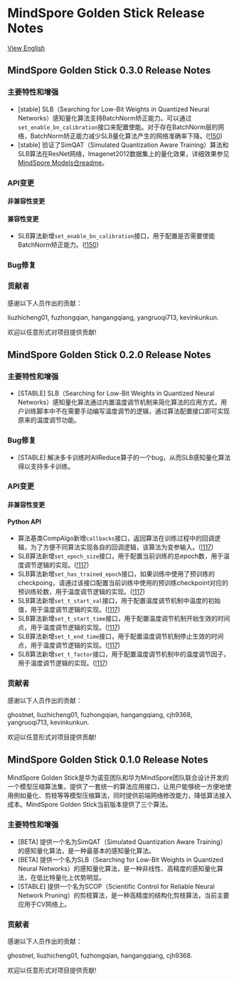# MindSpore Golden Stick Release Notes

[View English](./RELEASE.md)

## MindSpore Golden Stick 0.3.0 Release Notes

### 主要特性和增强

* [stable] SLB（Searching for Low-Bit Weights in Quantized Neural Networks）感知量化算法支持BatchNorm矫正能力。可以通过`set_enable_bn_calibration`接口来配置使能。对于存在BatchNorm层的网络，BatchNorm矫正能力减少SLB量化算法产生的网络准确率下降。([!150](https://gitee.com/mindspore/golden-stick/pulls/150))
* [stable] 验证了SimQAT（Simulated Quantization Aware Training）算法和SLB算法在ResNet网络，Imagenet2012数据集上的量化效果，详细效果参见[MindSpore Models仓readme](https://gitee.com/mindspore/models/tree/r2.0/official/cv/ResNet#%E7%BB%93%E6%9E%9C-4)。

### API变更

#### 非兼容性变更

#### 兼容性变更

* SLB算法新增`set_enable_bn_calibration`接口，用于配置是否需要使能BatchNorm矫正能力。([!150](https://gitee.com/mindspore/golden-stick/pulls/150))

### Bug修复

### 贡献者

感谢以下人员作出的贡献：

liuzhicheng01, fuzhongqian, hangangqiang, yangruoqi713, kevinkunkun.

欢迎以任意形式对项目提供贡献!

## MindSpore Golden Stick 0.2.0 Release Notes

### 主要特性和增强

* [STABLE] SLB（Searching for Low-Bit Weights in Quantized Neural Networks）感知量化算法通过内置温度调节机制来简化算法的应用方式，用户训练脚本中不在需要手动编写温度调节的逻辑，通过算法配置接口即可实现原来的温度调节功能。

### Bug修复

* [STABLE] 解决多卡训练时AllReduce算子的一个bug，从而SLB感知量化算法得以支持多卡训练。

### API变更

#### 非兼容性变更

#### Python API

* 算法基类CompAlgo新增`callbacks`接口，返回算法在训练过程中的回调逻辑，为了方便不同算法实现各自的回调逻辑，该算法为变参输入。([!117](https://gitee.com/mindspore/golden-stick/pulls/117))
* SLB算法新增`set_epoch_size`接口，用于配置当前训练的总epoch数，用于温度调节逻辑的实现。([!117](https://gitee.com/mindspore/golden-stick/pulls/117))
* SLB算法新增`set_has_trained_epoch`接口，如果训练中使用了预训练的checkpoing，请通过该接口配置当前训练中使用的预训练checkpoint对应的预训练轮数，用于温度调节逻辑的实现。([!117](https://gitee.com/mindspore/golden-stick/pulls/117))
* SLB算法新增`set_t_start_val`接口，用于配置温度调节机制中温度的初始值，用于温度调节逻辑的实现。([!117](https://gitee.com/mindspore/golden-stick/pulls/117))
* SLB算法新增`set_t_start_time`接口，用于配置温度调节机制开始生效的时间点，用于温度调节逻辑的实现。([!117](https://gitee.com/mindspore/golden-stick/pulls/117))
* SLB算法新增`set_t_end_time`接口，用于配置温度调节机制停止生效的时间点，用于温度调节逻辑的实现。([!117](https://gitee.com/mindspore/golden-stick/pulls/117))
* SLB算法新增`set_t_factor`接口，用于配置温度调节机制中的温度调节因子，用于温度调节逻辑的实现。([!117](https://gitee.com/mindspore/golden-stick/pulls/117))

### 贡献者

感谢以下人员作出的贡献：

ghostnet, liuzhicheng01, fuzhongqian, hangangqiang, cjh9368, yangruoqi713, kevinkunkun.

欢迎以任意形式对项目提供贡献!

## MindSpore Golden Stick 0.1.0 Release Notes

MindSpore Golden Stick是华为诺亚团队和华为MindSpore团队联合设计开发的一个模型压缩算法集，提供了一套统一的算法应用接口，让用户能够统一方便地使用例如量化、剪枝等等模型压缩算法，同时提供前端网络修改能力，降低算法接入成本。MindSpore Golden Stick当前版本提供了三个算法。

### 主要特性和增强

* [BETA] 提供一个名为SimQAT（Simulated Quantization Aware Training）的感知量化算法，是一种最基本的感知量化算法。
* [BETA] 提供一个名为SLB（Searching for Low-Bit Weights in Quantized Neural Networks）的感知量化算法，是一种非线性、高精度的感知量化算法，在低比特量化上优势明显。
* [STABLE] 提供一个名为SCOP（Scientific Control for Reliable Neural Network Pruning）的剪枝算法，是一种高精度的结构化剪枝算法，当前主要应用于CV网络上。

### 贡献者

感谢以下人员作出的贡献：

ghostnet, liuzhicheng01, fuzhongqian, hangangqiang, cjh9368.

欢迎以任意形式对项目提供贡献!